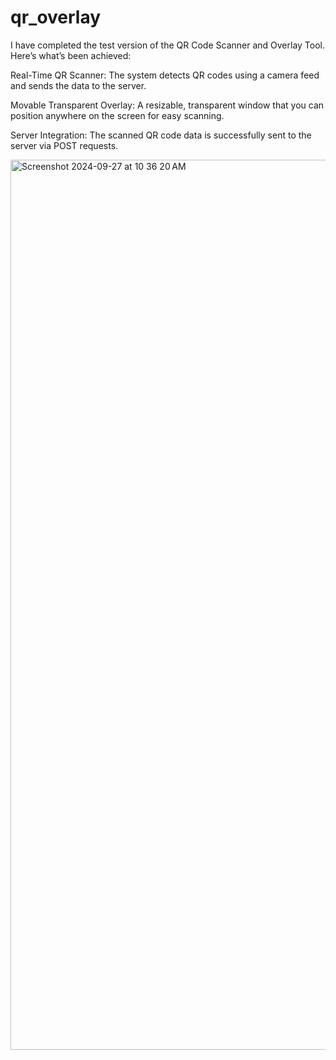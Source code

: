# qr_overlay
I have completed the test version of the QR Code Scanner and Overlay Tool. Here’s what’s been achieved:

Real-Time QR Scanner: The system detects QR codes using a camera feed and sends the data to the server.

Movable Transparent Overlay: A resizable, transparent window that you can position anywhere on the screen for easy scanning.

Server Integration: The scanned QR code data is successfully sent to the server via POST requests.

<img width="1424" alt="Screenshot 2024-09-27 at 10 36 20 AM" src="https://github.com/user-attachments/assets/ab7d9e06-dde1-48cb-b53f-fd29445751ae">
